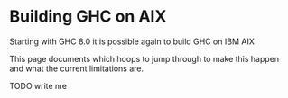# Building GHC on AIX



Starting with GHC 8.0 it is possible again to build GHC on IBM AIX



This page documents which hoops to jump through to make this happen and what the current limitations are.



TODO write me


